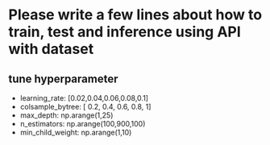 # Please write a few lines about how to train, test and inference using API with dataset
## tune hyperparameter 
- learning_rate: [0.02,0.04,0.06,0.08,0.1]
- colsample_bytree: [ 0.2, 0.4, 0.6, 0.8, 1]
- max_depth: np.arange(1,25)
- n_estimators: np.arange(100,900,100)
- min_child_weight: np.arange(1,10)
